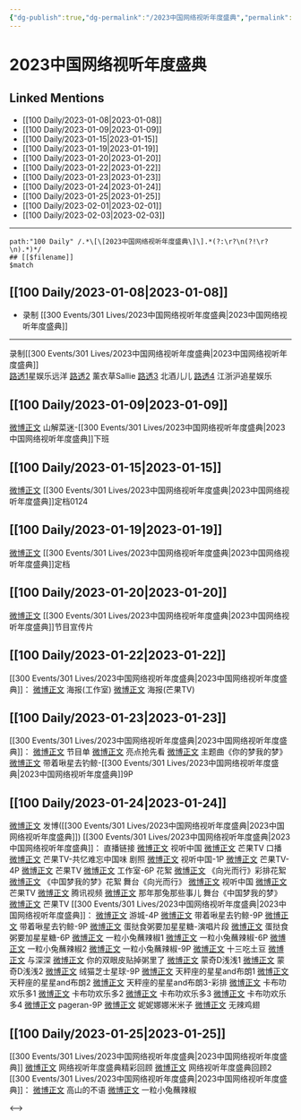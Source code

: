 ```yaml
---
{"dg-publish":true,"dg-permalink":"/2023中国网络视听年度盛典","permalink":"/2023中国网络视听年度盛典/","title":"2023中国网络视听年度盛典"}
---
```


# 2023中国网络视听年度盛典

## Linked Mentions
- [[100 Daily/2023-01-08\|2023-01-08]]
- [[100 Daily/2023-01-09\|2023-01-09]]
- [[100 Daily/2023-01-15\|2023-01-15]]
- [[100 Daily/2023-01-19\|2023-01-19]]
- [[100 Daily/2023-01-20\|2023-01-20]]
- [[100 Daily/2023-01-22\|2023-01-22]]
- [[100 Daily/2023-01-23\|2023-01-23]]
- [[100 Daily/2023-01-24\|2023-01-24]]
- [[100 Daily/2023-01-25\|2023-01-25]]
- [[100 Daily/2023-02-01\|2023-02-01]]
- [[100 Daily/2023-02-03\|2023-02-03]]


---

```expander
path:"100 Daily" /.*\[\[2023中国网络视听年度盛典\]\].*(?:\r?\n(?!\r?\n).*)*/
## [[$filename]]
$match
```
## [[100 Daily/2023-01-08\|2023-01-08]]
  - 录制 [[300 Events/301 Lives/2023中国网络视听年度盛典\|2023中国网络视听年度盛典]]
---
录制[[300 Events/301 Lives/2023中国网络视听年度盛典\|2023中国网络视听年度盛典]]  
[路透1](https://weibo.com/1029328390/MnpkyvuFE?refer_flag=1001030103_)星娱乐远洋
[路透2](https://weibo.com/5173098196/MnsGyottp?refer_flag=1001030103_) 薰衣草Sallie
[路透3](https://weibo.com/1952752357/MnsHMjTHx?refer_flag=1001030103_) 北酒儿儿
[路透4](https://weibo.com/7308723626/MnpnTCHYy?refer_flag=1001030103_) 江浙沪追星娱乐

## [[100 Daily/2023-01-09\|2023-01-09]]
[微博正文](https://m.weibo.cn/1803647442/4855955843451346) 山解菜迷-[[300 Events/301 Lives/2023中国网络视听年度盛典\|2023中国网络视听年度盛典]]下班
## [[100 Daily/2023-01-15\|2023-01-15]]
[微博正文](https://m.weibo.cn/7408066931/4858090933192792) [[300 Events/301 Lives/2023中国网络视听年度盛典\|2023中国网络视听年度盛典]]定档0124
## [[100 Daily/2023-01-19\|2023-01-19]]
[微博正文](https://m.weibo.cn/7408066931/4859608609596645) [[300 Events/301 Lives/2023中国网络视听年度盛典\|2023中国网络视听年度盛典]]定档
## [[100 Daily/2023-01-20\|2023-01-20]]
[微博正文](https://m.weibo.cn/7408066931/4860079192410254) [[300 Events/301 Lives/2023中国网络视听年度盛典\|2023中国网络视听年度盛典]]节目宣传片
## [[100 Daily/2023-01-22\|2023-01-22]]
[[300 Events/301 Lives/2023中国网络视听年度盛典\|2023中国网络视听年度盛典]]：
[微博正文](https://m.weibo.cn/7478855230/4860701183055265) 海报(工作室)
[微博正文](https://m.weibo.cn/1663088660/4860652822727406) 海报(芒果TV)
## [[100 Daily/2023-01-23\|2023-01-23]]
[[300 Events/301 Lives/2023中国网络视听年度盛典\|2023中国网络视听年度盛典]]：
[微博正文](https://m.weibo.cn/7408066931/4861103303825268) 节目单
[微博正文](https://m.weibo.cn/7408066931/4861069358534156) 亮点抢先看
[微博正文](https://m.weibo.cn/7408066931/4861046692513699) 主题曲《你的梦我的梦》
[微博正文](https://m.weibo.cn/3246571812/4861081829252730) 带着啾星去钓鲸-[[300 Events/301 Lives/2023中国网络视听年度盛典\|2023中国网络视听年度盛典]]9P
## [[100 Daily/2023-01-24\|2023-01-24]]
[微博正文](https://m.weibo.cn/1736988591/4861549720117487) 发博([[300 Events/301 Lives/2023中国网络视听年度盛典\|2023中国网络视听年度盛典]])
[[300 Events/301 Lives/2023中国网络视听年度盛典\|2023中国网络视听年度盛典]]：
直播链接
[微博正文](https://m.weibo.cn/7408066931/4861380413363128) 视听中国
[微博正文](https://m.weibo.cn/1663088660/4861512655307655) 芒果TV
口播
[微博正文](https://m.weibo.cn/1663088660/4861375090528626) 芒果TV-共忆难忘中国味
剧照
[微博正文](https://m.weibo.cn/7408066931/4861359977660906) 视听中国-1P
[微博正文](https://m.weibo.cn/1663088660/4861393947591772) 芒果TV-4P
[微博正文](https://m.weibo.cn/1663088660/4861573980490357) 芒果TV
[微博正文](https://m.weibo.cn/7478855230/4861539704638326) 工作室-6P
花絮
[微博正文](https://m.weibo.cn/1663088660/4861440873201931) 《向光而行》彩排花絮
[微博正文](https://m.weibo.cn/5337758780/4861415007978577) 《中国梦我的梦》花絮
舞台《向光而行》
[微博正文](https://m.weibo.cn/7408066931/4861542531596856) 视听中国
[微博正文](https://m.weibo.cn/1663088660/4861534058582525) 芒果TV
[微博正文](https://m.weibo.cn/2591595652/4861535652676752) 腾讯视频
[微博正文](https://m.weibo.cn/5532204093/4861543558154439) 那年那兔那些事儿
舞台《中国梦我的梦》
[微博正文](https://m.weibo.cn/1663088660/4861595622312965) 芒果TV
[[300 Events/301 Lives/2023中国网络视听年度盛典\|2023中国网络视听年度盛典]]：
[微博正文](https://m.weibo.cn/1801743981/4861367288862764) 游城-4P
[微博正文](https://m.weibo.cn/3246571812/4861380152527602) 带着啾星去钓鲸-9P
[微博正文](https://m.weibo.cn/3246571812/4861444938536849) 带着啾星去钓鲸-9P
[微博正文](https://m.weibo.cn/6048634807/4861430488630947) 蛋挞食粥要加星星糖-演唱片段
[微博正文](https://m.weibo.cn/6048634807/4861429050513001) 蛋挞食粥要加星星糖-6P
[微博正文](https://m.weibo.cn/1824010843/4861536893408343) 一粒小兔蘸辣椒1
[微博正文](https://m.weibo.cn/1824010843/4861536306465812) 一粒小兔蘸辣椒-6P
[微博正文](https://m.weibo.cn/1824010843/4861560717053466) 一粒小兔蘸辣椒2
[微博正文](https://m.weibo.cn/1824010843/4861559996944862) 一粒小兔蘸辣椒-9P
[微博正文](https://m.weibo.cn/2321178365/4861539088342007) 十三吃土豆
[微博正文](https://m.weibo.cn/7330448895/4861539552858259) 与深深
[微博正文](https://m.weibo.cn/1951132625/4861539972028479) 你的双眼皮贴掉粥里了
[微博正文](https://m.weibo.cn/5710850364/4861541709520442) 蒙奇D浅浅1
[微博正文](https://m.weibo.cn/5710850364/4861545002042559) 蒙奇D浅浅2
[微博正文](https://m.weibo.cn/7771428276/4861540013968609) 绒猫芝士星球-9P
[微博正文](https://m.weibo.cn/1537023544/4861548369284036) 天秤座的星星and布朗1
[微博正文](https://m.weibo.cn/1537023544/4861548428795629) 天秤座的星星and布朗2
[微博正文](https://m.weibo.cn/1537023544/4861554501880077) 天秤座的星星and布朗3-彩排
[微博正文](https://m.weibo.cn/5373127683/4861549246157207) 卡布叻欢乐多1
[微博正文](https://m.weibo.cn/5373127683/4861550156061583) 卡布叻欢乐多2
[微博正文](https://m.weibo.cn/5373127683/4861551871532497) 卡布叻欢乐多3
[微博正文](https://m.weibo.cn/5373127683/4861551876768996) 卡布叻欢乐多4
[微博正文](https://m.weibo.cn/7633014126/4861560042816362) pageran-9P
[微博正文](https://m.weibo.cn/1848110183/4861560856773855) 妮妮娜娜米米子
[微博正文](https://m.weibo.cn/7495641082/4861570368148567) 无辣鸡翅

## [[100 Daily/2023-01-25\|2023-01-25]]
[[300 Events/301 Lives/2023中国网络视听年度盛典\|2023中国网络视听年度盛典]]
[微博正文](https://m.weibo.cn/7408066931/4861836451647509) 网络视听年度盛典精彩回顾
[微博正文](https://m.weibo.cn/7408066931/4861912409712540) 网络视听年度盛典回顾2
[[300 Events/301 Lives/2023中国网络视听年度盛典\|2023中国网络视听年度盛典]]：
[微博正文](https://m.weibo.cn/7433526227/4861673489563821) 高山的不语
[微博正文](https://m.weibo.cn/1824010843/4861794138984220) 一粒小兔蘸辣椒

<-->
